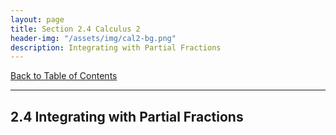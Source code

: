 ```yaml
---
layout: page
title: Section 2.4 Calculus 2
header-img: "/assets/img/cal2-bg.png"
description: Integrating with Partial Fractions
---
```


[Back to Table of Contents](../..)

---

## 2.4 Integrating with Partial Fractions
